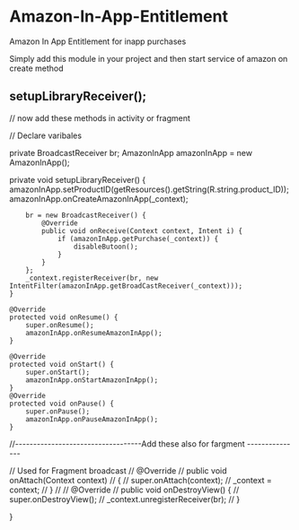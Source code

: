 # Amazon-In-App-Entitlement

Amazon In App Entitlement for inapp purchases

Simply add this module in your project and then start service of amazon on create method

 ## setupLibraryReceiver();

// now add these methods in activity or fragment

// Declare varibales

 private BroadcastReceiver br;
 AmazonInApp amazonInApp = new AmazonInApp();

private void setupLibraryReceiver() {
        amazonInApp.setProductID(getResources().getString(R.string.product_ID));
        amazonInApp.onCreateAmazonInApp(_context);

        br = new BroadcastReceiver() {
            @Override
            public void onReceive(Context context, Intent i) {
                if (amazonInApp.getPurchase(_context)) {
                    disableButoon();
                }
            }
        };
        _context.registerReceiver(br, new IntentFilter(amazonInApp.getBroadCastReceiver(_context)));
    }

    @Override
    protected void onResume() {
        super.onResume();
        amazonInApp.onResumeAmazonInApp();
    }

    @Override
    protected void onStart() {
        super.onStart();
        amazonInApp.onStartAmazonInApp();
    }
    @Override
    protected void onPause() {
        super.onPause();
        amazonInApp.onPauseAmazonInApp();
    }

//-----------------------------------Add these also for fargment ---------------

//  Used for Fragment broadcast
//    @Override
//    public void onAttach(Context context)
//    {
//        super.onAttach(context);
//        _context = context;
//    }
//
//    @Override
//    public void onDestroyView() {
//        super.onDestroyView();
//        _context.unregisterReceiver(br);
//    }

}
